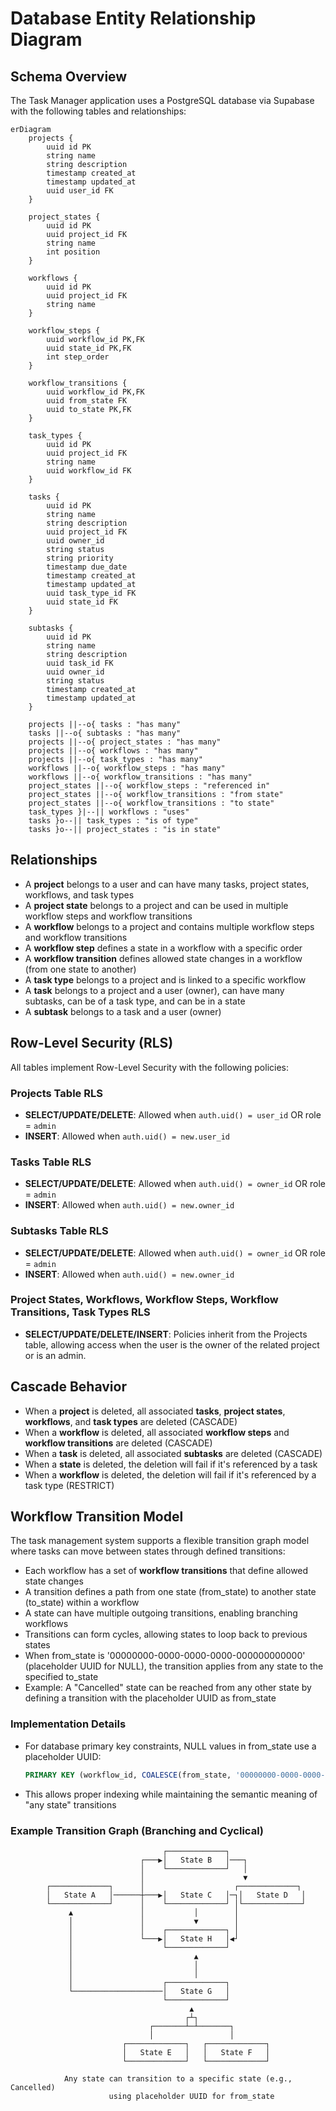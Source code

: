 # Database Entity Relationship Diagram

## Schema Overview

The Task Manager application uses a PostgreSQL database via Supabase with the following tables and relationships:

```mermaid
erDiagram
    projects {
        uuid id PK
        string name
        string description
        timestamp created_at
        timestamp updated_at
        uuid user_id FK
    }
    
    project_states {
        uuid id PK
        uuid project_id FK
        string name
        int position
    }
    
    workflows {
        uuid id PK
        uuid project_id FK
        string name
    }
    
    workflow_steps {
        uuid workflow_id PK,FK
        uuid state_id PK,FK
        int step_order
    }
    
    workflow_transitions {
        uuid workflow_id PK,FK
        uuid from_state FK
        uuid to_state PK,FK
    }
    
    task_types {
        uuid id PK
        uuid project_id FK
        string name
        uuid workflow_id FK
    }
    
    tasks {
        uuid id PK
        string name
        string description
        uuid project_id FK
        uuid owner_id
        string status
        string priority
        timestamp due_date
        timestamp created_at
        timestamp updated_at
        uuid task_type_id FK
        uuid state_id FK
    }
    
    subtasks {
        uuid id PK
        string name
        string description
        uuid task_id FK
        uuid owner_id
        string status
        timestamp created_at
        timestamp updated_at
    }
    
    projects ||--o{ tasks : "has many"
    tasks ||--o{ subtasks : "has many"
    projects ||--o{ project_states : "has many"
    projects ||--o{ workflows : "has many"
    projects ||--o{ task_types : "has many"
    workflows ||--o{ workflow_steps : "has many"
    workflows ||--o{ workflow_transitions : "has many"
    project_states ||--o{ workflow_steps : "referenced in"
    project_states ||--o{ workflow_transitions : "from state"
    project_states ||--o{ workflow_transitions : "to state"
    task_types }|--|| workflows : "uses"
    tasks }o--|| task_types : "is of type"
    tasks }o--|| project_states : "is in state"
```

## Relationships

- A **project** belongs to a user and can have many tasks, project states, workflows, and task types
- A **project state** belongs to a project and can be used in multiple workflow steps and workflow transitions
- A **workflow** belongs to a project and contains multiple workflow steps and workflow transitions
- A **workflow step** defines a state in a workflow with a specific order
- A **workflow transition** defines allowed state changes in a workflow (from one state to another)
- A **task type** belongs to a project and is linked to a specific workflow
- A **task** belongs to a project and a user (owner), can have many subtasks, can be of a task type, and can be in a state
- A **subtask** belongs to a task and a user (owner)

## Row-Level Security (RLS)

All tables implement Row-Level Security with the following policies:

### Projects Table RLS

- **SELECT/UPDATE/DELETE**: Allowed when `auth.uid() = user_id` OR role = `admin`
- **INSERT**: Allowed when `auth.uid() = new.user_id`

### Tasks Table RLS

- **SELECT/UPDATE/DELETE**: Allowed when `auth.uid() = owner_id` OR role = `admin`
- **INSERT**: Allowed when `auth.uid() = new.owner_id`

### Subtasks Table RLS

- **SELECT/UPDATE/DELETE**: Allowed when `auth.uid() = owner_id` OR role = `admin`
- **INSERT**: Allowed when `auth.uid() = new.owner_id`

### Project States, Workflows, Workflow Steps, Workflow Transitions, Task Types RLS

- **SELECT/UPDATE/DELETE/INSERT**: Policies inherit from the Projects table, allowing access when the user is the owner of the related project or is an admin.

## Cascade Behavior

- When a **project** is deleted, all associated **tasks**, **project states**, **workflows**, and **task types** are deleted (CASCADE)
- When a **workflow** is deleted, all associated **workflow steps** and **workflow transitions** are deleted (CASCADE)
- When a **task** is deleted, all associated **subtasks** are deleted (CASCADE)
- When a **state** is deleted, the deletion will fail if it's referenced by a task
- When a **workflow** is deleted, the deletion will fail if it's referenced by a task type (RESTRICT)

## Workflow Transition Model

The task management system supports a flexible transition graph model where tasks can move between states through defined transitions:

- Each workflow has a set of **workflow transitions** that define allowed state changes
- A transition defines a path from one state (from_state) to another state (to_state) within a workflow
- A state can have multiple outgoing transitions, enabling branching workflows
- Transitions can form cycles, allowing states to loop back to previous states
- When from_state is '00000000-0000-0000-0000-000000000000' (placeholder UUID for NULL), the transition applies from any state to the specified to_state
- Example: A "Cancelled" state can be reached from any other state by defining a transition with the placeholder UUID as from_state

### Implementation Details

- For database primary key constraints, NULL values in from_state use a placeholder UUID:
  ```sql
  PRIMARY KEY (workflow_id, COALESCE(from_state, '00000000-0000-0000-0000-000000000000'), to_state)
  ```
- This allows proper indexing while maintaining the semantic meaning of "any state" transitions

### Example Transition Graph (Branching and Cyclical)

```
                                  ┌─────────────┐
                             ┌───▶│   State B   │───┐
                             │    └─────────────┘   │
                             │                      ▼
        ┌─────────────┐      │                    ┌─────────────┐
        │   State A   │──────┼───▶│   State C   │─┐│   State D   │
        └─────────────┘      │    └─────────────┘ │└─────────────┘
             ▲               │           │        │
             │               │           ▼        │
             │               │    ┌─────────────┐ │
             │               └───▶│   State H   │◀┘
             │                    └─────────────┘
             │                           ▲
             │                           │
             │                           │
             │                    ┌─────────────┐
             └────────────────────│   State G   │
                                  └─────────────┘
                                        ▲
                                       ┌┴┐
                               ┌───────┴─┴───────┐
                               │                 │
                         ┌─────────────┐   ┌─────────────┐  
                         │   State E   │   │   State F   │
                         └─────────────┘   └─────────────┘

            Any state can transition to a specific state (e.g., Cancelled)
                      using placeholder UUID for from_state
```